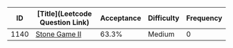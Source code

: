 |ID|[Title](Leetcode Question Link)|Acceptance|Difficulty|Frequency|
|----|-----|----|---|---|
|1140|[Stone Game II]( https://leetcode.com/problems/stone-game-ii)|63.3%|Medium|0|
